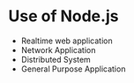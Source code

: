 # Use of Node.js

* Realtime web application
* Network Application
* Distributed System
* General Purpose Application
